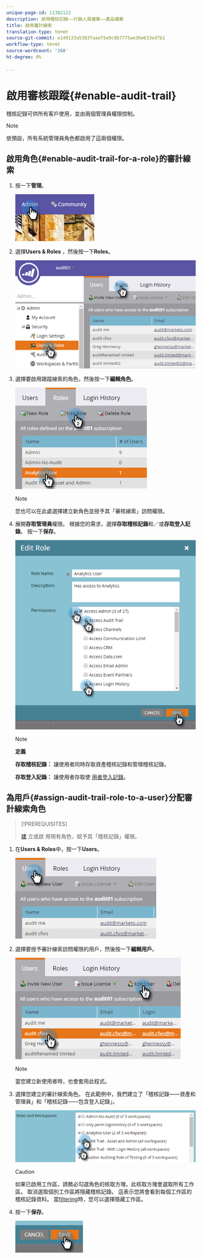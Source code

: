 ```yaml
---
unique-page-id: 11382122
description: 啟用稽核記錄——行銷人員檔案——產品檔案
title: 啟用審計線索
translation-type: tm+mt
source-git-commit: e149133a5383faaef5e9c9b7775ae36e633ed7b1
workflow-type: tm+mt
source-wordcount: '268'
ht-degree: 0%

---
```



# 啟用審核跟蹤{#enable-audit-trail}

稽核記錄可供所有客戶使用，並由兩個管理員權限控制。

>[!NOTE]
>
>依預設，所有系統管理員角色都啟用了這兩個權限。

## 啟用角色{#enable-audit-trail-for-a-role}的審計線索

1. 按一下&#x200B;**管理**。

   ![](assets/one-2.png)

1. 選擇&#x200B;**Users &amp; Roles** ，然後按一下&#x200B;**Roles**。

   ![](assets/two-2.png)

1. 選擇要啟用跟蹤線索的角色，然後按一下&#x200B;**編輯角色**。

   ![](assets/three-1.png)

   >[!NOTE]
   >
   >您也可以在此處選擇建立新角色並授予其「審核線索」訪問權限。

1. 展開&#x200B;**存取管理員**&#x200B;權限。 根據您的需求，選擇&#x200B;**存取稽核記錄**&#x200B;和／或&#x200B;**存取登入記錄**。 按一下&#x200B;**保存**。

   ![](assets/four-1.png)

   >[!NOTE]
   >
   >**定義**
   >
   >
   >**存取稽核記錄：** 讓使用者同時存取資產稽核記錄和管理稽核記錄。
   >
   >
   >**存取登入記錄：** 讓使用者存取使 [用者登入記錄](user-login-history.md)。

## 為用戶{#assign-audit-trail-role-to-a-user}分配審計線索角色

>[!PREREQUISITES]
>
>[建](http://docs.marketo.com/display/DOCS/Create,+Delete,+Edit+and+Change+a+User+Role#Create,Delete,EditandChangeaUserRole-CreateaRole) 立或啟 [](#Enable) 用現有角色，賦予其「稽核記錄」權限。

1. 在&#x200B;**Users &amp; Roles**&#x200B;中，按一下&#x200B;**Users**。

   ![](assets/five-1.png)

1. 選擇要授予審計線索訪問權限的用戶，然後按一下&#x200B;**編輯用戶**。

   ![](assets/six-1.png)

   >[!NOTE]
   >
   >當您建立新使用者時，也會套用此程式。

1. 選擇您建立的審計線索角色。 在此範例中，我們建立了「稽核記錄——資產和管理員」和「稽核記錄——包含登入記錄」。

   ![](assets/seven-1.png)

   >[!CAUTION]
   >
   >如果已啟用工作區，請務必勾選角色的核取方塊，此核取方塊會選取所有工作區。 取消選取個別工作區將隱藏稽核記錄。 這表示您將會看到每個工作區的稽核記錄資料。 當[filtering](http://docs.marketo.com/display/DOCS/Filtering+in+Audit+Trail)時，您可以選擇隱藏工作區。

1. 按一下&#x200B;**保存**。

   ![](assets/eight-1.png)

